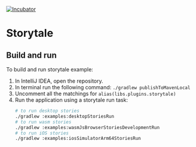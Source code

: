 [![Incubator](https://jb.gg/badges/incubator-plastic.svg)](https://github.com/JetBrains#jetbrains-on-github)

# Storytale

## Build and run

To build and run storytale example:

1. In IntelliJ IDEA, open the repository.
2. In terminal run the following command:
    `./gradlew publishToMavenLocal`
3. Uncomment all the matchings for `alias(libs.plugins.storytale)`
4. Run the application using a storytale run task:
    ```sh
    # to run desktop stories
   ./gradlew :examples:desktopStoriesRun
    # to run wasm stories
   ./gradlew :examples:wasmJsBrowserStoriesDevelopmentRun
    # to run iOS stories
   ./gradlew :examples:iosSimulatorArm64StoriesRun
   ```